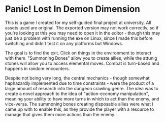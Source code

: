# Panic! Lost In Demon Dimension

This is a game I created for my self-guided final project at university. All assets used are original. The exported version may not work correctly, so if you're looking at this you may need to open it in the editor - though this may just be a problem with running the exe on Linux, since I made this before switching and didn't test it on any platforms but Windows. 

The goal is to find the exit. Click on things in the environment to interact with them. "Summoning Bones" allow you to create allies, while the attunig stones will allow you to access elemental moves. Combat is turn-based and happens in random encounters.

Despite not being very long, the central mechanics - though somewhat haphazardly implemented due to time constraints - were the product of a large amount of research into the dungeon crawling genre. The idea was to create a novel approach to the idea of "action-economy manipulation", meaning your ability to have more turns in which to act than the enemy, and vice-versa. The summoning bones creating disposable allies were what I came up with to enable this, as they provide the player with a resource to manage that gives them more actions than the enemy.
